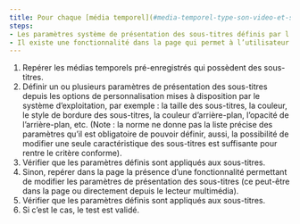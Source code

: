 ```yaml
---
title: Pour chaque [média temporel](#media-temporel-type-son-video-et-synchronise) pré-enregistré, la présentation des sous-titres respecte-t-elle une de ces conditions ?
steps:
- Les paramètres système de présentation des sous-titres définis par l’utilisateur s’appliquent aux sous-titres.
- Il existe une fonctionnalité dans la page qui permet à l’utilisateur de modifier les paramètres de présentation des sous-titres.
---
```


1. Repérer les médias temporels pré-enregistrés qui possèdent des sous-titres.
2. Définir un ou plusieurs paramètres de présentation des sous-titres depuis les options de personnalisation mises à disposition par le système d’exploitation, par exemple : la taille des sous-titres, la couleur, le style de bordure des sous-titres, la couleur d’arrière-plan, l’opacité de l’arrière-plan, etc. (Note&nbsp;: la norme ne donne pas la liste précise des paramètres qu’il est obligatoire de pouvoir définir, aussi, la possibilité de modifier une seule caractéristique des sous-titres est suffisante pour rentre le critère conforme).
3. Vérifier que les paramètres définis sont appliqués aux sous-titres.
4. Sinon, repérer dans la page la présence d’une fonctionnalité permettant de modifier les paramètres de présentation des sous-titres (ce peut-être dans la page ou directement depuis le lecteur multimédia). 
5. Vérifier que les paramètres définis sont appliqués aux sous-titres.
6. Si c’est le cas, le test est validé.